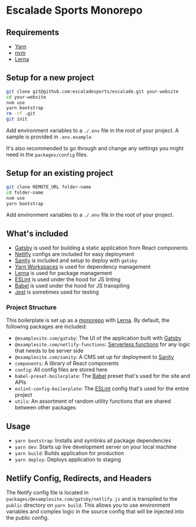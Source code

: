 # Escalade Sports Monorepo

## Requirements

- [Yarn](https://yarnpkg.com/)
- [nvm](https://github.com/creationix/nvm)
- [Lerna](https://lerna.js.org/)

## Setup for a new project

```bash
git clone git@github.com:escaladesports/escalade.git your-website
cd your-website
nvm use
yarn bootstrap
rm -rf .git
git init
```

Add environment variables to a `./.env` file in the root of your project. A sample is provided in `.env.example`

It's also recommended to go through and change any settings you might need in the `packages/config` files.

## Setup for an existing project

```bash
git clone REMOTE_URL folder-name
cd folder-name
nvm use
yarn bootstrap
```

Add environment variables to a `./.env` file in the root of your project.

## What's included

- [Gatsby](https://www.gatsbyjs.org/docs/) is used for building a static application from React components
- [Netlify](https://www.netlify.com/docs/) configs are included for easy deployment
- [Sanity](https://www.sanity.io/docs/content-studio) is included and setup to deploy with `gatsby`
- [Yarn Workspaces](https://yarnpkg.com/lang/en/docs/workspaces/) is used for dependency management
- [Lerna](https://lerna.js.org/) is used for package management
- [ESLint](https://eslint.org/docs/user-guide/) is used under the hood for JS linting
- [Babel](https://babeljs.io/docs/en/) is used under the hood for JS transpiling
- [Jest](https://jestjs.io/docs/en/getting-started) is sometimes used for testing

### Project Structure

This boilerplate is set up as a [monorepo](https://github.com/babel/babel/blob/master/doc/design/monorepo.md) with [Lerna](https://github.com/lerna/lerna). By default, the following packages are included:

- `@examplesite.com/gatsby`: The UI of the application built with [Gatsby](https://www.gatsbyjs.org/)
- `@examplesite.com/netlify-functions`: [Serverless functions](https://www.netlify.com/docs/functions/) for any logic that needs to be server side
- `@examplesite.com/sanity`: A CMS set up for deployment to [Sanity](https://www.sanity.io/docs/)
- `components`: A library of React components
- `config`: All config files are stored here
- `babel-preset-boilerplate`: The [Babel](https://babeljs.io/) preset that's used for the site and APIs
- `eslint-config-boilerplate`: The [ESLint](https://eslint.org/) config that's used for the entire project
- `utils`: An assortment of random utility functions that are shared between other packages

## Usage

- `yarn bootstrap`: Installs and symlinks all package dependencies
- `yarn dev`: Starts up live development server on your local machine
- `yarn build`: Builds application for production
- `yarn deploy`: Deploys application to staging

## Netlify Config, Redirects, and Headers

The Netify config file is located in `packages/@examplesite.com/gatsby/netlify.js` and is transpiled to the `public` directory on `yarn build`. This allows you to use environment variables and complex logic in the source config that will be injected into the public config.
